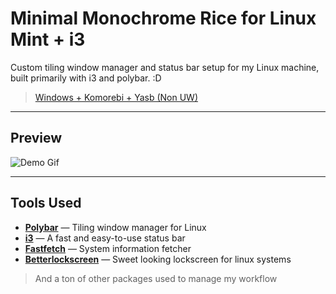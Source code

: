 # Minimal Monochrome Rice for Linux Mint + i3

Custom tiling window manager and status bar setup for my Linux machine, built primarily with i3 and polybar. 
:D

> [Windows + Komorebi + Yasb (Non UW)](https://github.com/jhuynh226/Monochrome-Dots-WIN-UW)

---

## Preview
![Demo Gif](./screenshots/i3.gif)

---

## Tools Used
- **[Polybar](https://github.com/polybar/polybar)** — Tiling window manager for Linux
- **[i3](https://github.com/i3/i3)** — A fast and easy-to-use status bar   
- **[Fastfetch](https://github.com/fastfetch-cli/fastfetch)** — System information fetcher
- **[Betterlockscreen](https://github.com/betterlockscreen/betterlockscreen)** — Sweet looking lockscreen for linux systems
> And a ton of other packages used to manage my workflow
